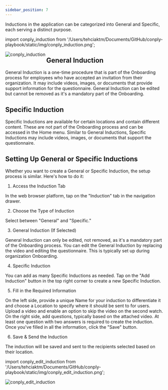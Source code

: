 ```yaml
---
sidebar_position: 7
---
```




Inductions in the application can be categorized into General and Specific, each serving a distinct purpose.

import conply_induction from '/Users/tehciaktm/Documents/GitHub/conply-playbook/static/img/conply_induction.png';

<img align="left" src={conply_induction} alt="conply_induction" />


<h2>General Induction</h2>

General Induction is a one-time procedure that is part of the Onboarding process for employees who have accepted an invitation from their organization.
It may include videos, images, or documents that provide support information for the questionnaire.
General Induction can be edited but cannot be removed as it's a mandatory part of the Onboarding.

<h2>Specific Induction</h2>

Specific Inductions are available for certain locations and contain different content.
These are not part of the Onboarding process and can be accessed in the Home menu.
Similar to General Inductions, Specific Inductions may include videos, images, or documents that support the questionnaire.


<h2>Setting Up General or Specific Inductions</h2>

Whether you want to create a General or Specific Induction, the setup process is similar. Here's how to do it:

1.  Access the Induction Tab

In the web browser platform, tap on the "Induction" tab in the navigation drawer.

2. Choose the Type of Induction

Select between "General" and "Specific."

3. General Induction (If Selected)

General Induction can only be edited, not removed, as it's a mandatory part of the Onboarding process.
You can edit the General Induction by replacing the video and editing the questionnaire. This is typically set up during organization Onboarding.

4. Specific Induction

You can add as many Specific Inductions as needed.
Tap on the "Add Induction" button in the top right corner to create a new Specific Induction.

5. Fill in the Required Information

On the left side, provide a unique Name for your induction to differentiate it and choose a Location to specify where it should be sent to for users.
Upload a video and enable an option to skip the video on the second watch.
On the right side, add questions, typically based on the attached video. At least one question with two answers is required to create the induction.
Once you've filled in all the information, click the "Save" button.

6. Save & Send the Induction

The induction will be saved and sent to the recipients selected based on their location.

import conply_edit_induction from '/Users/tehciaktm/Documents/GitHub/conply-playbook/static/img/conply_edit_induction.png';

<img align="left" src={conply_edit_induction} alt="conply_edit_induction" />
